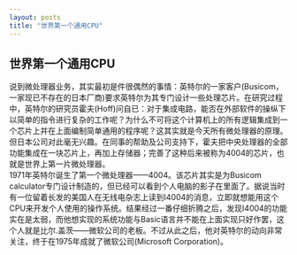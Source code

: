```yaml
---
layout: posts
title: "世界第一个通用CPU"
---
```

## 世界第一个通用CPU
说到微处理器业务，其实最初是件很偶然的事情：英特尔的一家客户(Busicom，一家现已不存在的日本厂商)要求英特尔为其专门设计一些处理芯片。在研究过程中，英特尔的研究员霍夫(Hoff)问自已：对于集成电路，能否在外部软件的操纵下以简单的指令进行复杂的工作呢？为什么不可将这个计算机上的所有逻辑集成到一个芯片上并在上面编制简单通用的程序呢？这其实就是今天所有微处理器的原理。但日本公司对此毫无兴趣。在同事的帮助及公司支持下，霍夫把中央处理器的全部功能集成在一块芯片上，再加上存储器；完善了这种后来被称为4004的芯片，也就是世界上第一片微处理器。<br>
1971年英特尔诞生了第一个微处理器——4004。该芯片其实是为Busicom calculator专门设计制造的，但已经可以看到个人电脑的影子在里面了。据说当时有一位留着长发的美国人在无线电杂志上读到I4004的消息，立即就想能用这个CPU来开发个人使用的操作系统。结果经过一番仔细折腾之后，发现I4004的功能实在是太弱，而他想实现的系统功能与Basic语言并不能在上面实现只好作罢，这个人就是比尔.盖茨——微软公司的老板。不过从此之后，他对英特尔的动向非常关注，终于在1975年成就了微软公司(Microsoft Corporation)。